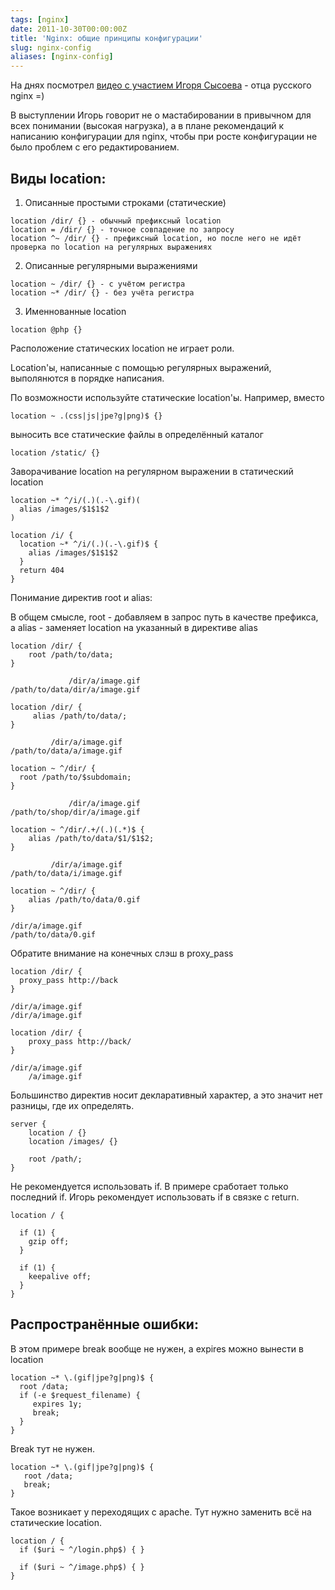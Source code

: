 ```yaml
---
tags: [nginx]
date: 2011-10-30T00:00:00Z
title: 'Nginx: общие принципы конфигурации'
slug: nginx-config
aliases: [nginx-config]
---
```


На днях посмотрел [видео с участием Игоря Сысоева](http://video.yandex.ru/users/ibondarets/view/1/) - отца русского nginx =)

В выступлении Игорь говорит не о мастабировании в привычном для всех понимании (высокая нагрузка), а в плане рекомендаций к написанию конфигурации для nginx, чтобы при росте конфигурации не было проблем с его редактированием.

## Виды location:
1. Описанные простыми строками (статические)

```
location /dir/ {} - обычный префиксный location
location = /dir/ {} - точное совпадение по запросу
location ^~ /dir/ {} - префиксный location, но после него не идёт проверка по location на регулярных выражениях
```

2. Описанные регулярными выражениями

```
location ~ /dir/ {} - с учётом регистра
location ~* /dir/ {} - без учёта регистра
```

3. Именнованные location

```
location @php {}
```

Расположение статических location не играет роли.

Location'ы, написанные с помощью регулярных выражений, выполянются в порядке написания.

По возможности используйте статические location'ы. Например, вместо

```
location ~ .(css|js|jpe?g|png)$ {}
```

выносить все статические файлы в определённый каталог

```
location /static/ {}
```

Заворачивание location на регулярном выражении в статический location

```
location ~* ^/i/(.)(.-\.gif)(
  alias /images/$1$1$2
)
```

```
location /i/ {
  location ~* ^/i/(.)(.-\.gif)$ {
    alias /images/$1$1$2
  }
  return 404
}
```

Понимание директив root и alias:

В общем смысле, root - добавляем в запрос путь в качестве префикса, а alias - заменяет location на указанный в директиве alias



```
location /dir/ {
    root /path/to/data;
}
```

```
             /dir/a/image.gif
/path/to/data/dir/a/image.gif
```

```
location /dir/ {
     alias /path/to/data/;
}
```

```
         /dir/a/image.gif
/path/to/data/a/image.gif
```



```
location ~ ^/dir/ {
  root /path/to/$subdomain;
}
```


```
             /dir/a/image.gif
/path/to/shop/dir/a/image.gif
```

```
location ~ ^/dir/.+/(.)(.*)$ {
    alias /path/to/data/$1/$1$2;
}
```

```
         /dir/a/image.gif
/path/to/data/i/image.gif
```

```
location ~ ^/dir/ {
    alias /path/to/data/0.gif
}
```

```
/dir/a/image.gif
/path/to/data/0.gif
```

Обратите внимание на конечных слэш в proxy_pass

```
location /dir/ {
  proxy_pass http://back
}
```

```
/dir/a/image.gif
/dir/a/image.gif
```

```
location /dir/ {
    proxy_pass http://back/
}
```

```
/dir/a/image.gif
    /a/image.gif
```

Большинство директив носит декларативный характер, а это значит нет разницы, где их определять.

```
server {
    location / {}
    location /images/ {}
    
    root /path/;
}
```

Не рекомендуется использовать if. В примере сработает только последний if. Игорь рекомендует использовать if в связке с return.

```
location / {

  if (1) {
    gzip off;
  }

  if (1) {
    keepalive off;
  }
}
```

## Распространённые ошибки:

В этом примере break вообще не нужен, а expires можно вынести в location

```
location ~* \.(gif|jpe?g|png)$ {
  root /data;
  if (-e $request_filename) {
     expires 1y;
     break;
  }
}
```

Break тут не нужен.

```
location ~* \.(gif|jpe?g|png)$ {
   root /data;
   break;
}
```

Такое возникает у переходящих с apache. Тут нужно заменить всё на статические location.

```
location / {
  if ($uri ~ ^/login.php$) { }

  if ($uri ~ ^/image.php$) { }
}
```
